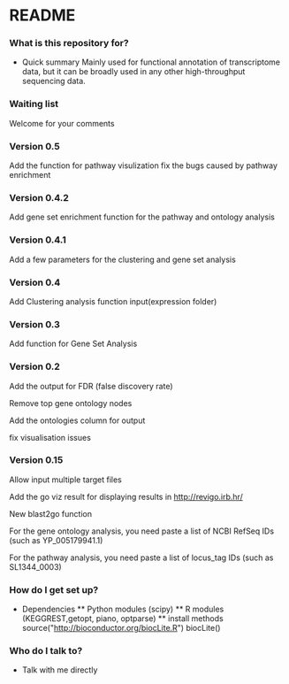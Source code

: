 # README #


### What is this repository for? ###

* Quick summary
Mainly used for functional annotation of transcriptome data, but it can be broadly used in any other high-throughput sequencing data. 

### Waiting list ###

Welcome for your comments
### Version 0.5 ###
Add the function for pathway visulization
fix the bugs caused by pathway enrichment 

### Version 0.4.2 ###
Add gene set enrichment function for the pathway and ontology analysis

### Version 0.4.1 ###
Add a few parameters for the clustering and gene set analysis 

### Version 0.4 ###
Add Clustering analysis function
input(expression folder)

### Version 0.3 ###
Add function for Gene Set Analysis

### Version 0.2 ###
Add the output for FDR (false discovery rate)

Remove top gene ontology nodes

Add the ontologies column for output

fix visualisation issues 

### Version 0.15 ###
Allow input multiple target files

Add the go viz result for displaying results in http://revigo.irb.hr/ 

New blast2go function

For the gene ontology analysis, you need paste a list of NCBI RefSeq IDs
(such as YP\_005179941.1)

For the pathway analysis, you need paste a list of locus\_tag IDs
(such as SL1344\_0003)

### How do I get set up? ###

* Dependencies
** Python modules (scipy)
** R modules (KEGGREST,getopt, piano, optparse)
** install methods
source("http://bioconductor.org/biocLite.R")
biocLite()


### Who do I talk to? ###

* Talk with me directly
